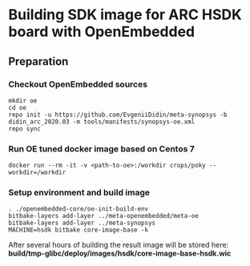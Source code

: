 # Building SDK image for ARC HSDK board with OpenEmbedded

## Preparation

### Checkout OpenEmbedded sources
```
mkdir oe
cd oe
repo init -u https://github.com/EvgeniiDidin/meta-synopsys -b didin_arc_2020.03 -m tools/manifests/synopsys-oe.xml
repo sync
```

### Run OE tuned docker image based on Centos 7
```
docker run --rm -it -v <path-to-oe>:/workdir crops/poky --workdir=/workdir
```

### Setup environment and build image
```
. ./openembedded-core/oe-init-build-env
bitbake-layers add-layer ../meta-openembedded/meta-oe
bitbake-layers add-layer ../meta-synopsys
MACHINE=hsdk bitbake core-image-base -k
```

After several hours of building the result image will be stored here:
**build/tmp-glibc/deploy/images/hsdk/core-image-base-hsdk.wic**
